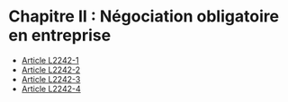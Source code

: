 # Chapitre II : Négociation obligatoire en entreprise

* [Article L2242-1](./LEGIARTI000031086425.md)
* [Article L2242-2](./LEGIARTI000031086417.md)
* [Article L2242-3](./LEGIARTI000006901753.md)
* [Article L2242-4](./LEGIARTI000006901754.md)
